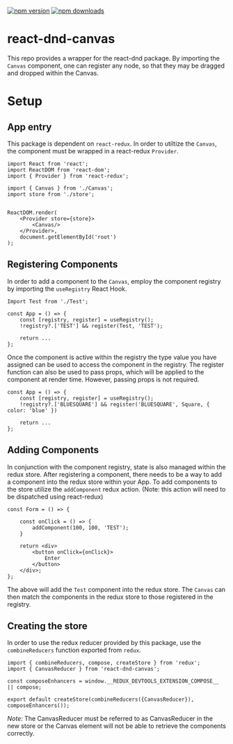 [![npm version](https://img.shields.io/npm/v/react-dnd-canvas.svg?style=flat-square)](https://www.npmjs.com/package/react-dnd-canvas)
[![npm downloads](https://img.shields.io/npm/dm/react-dnd-canvas.svg?style=flat-square)](https://www.npmjs.com/package/react-dnd-canvas)

# react-dnd-canvas #

This repo provides a wrapper for the react-dnd package. By importing the `Canvas` component, one can register any node, so that they may be dragged and dropped within the Canvas.

# Setup #

## App entry ##

This package is dependent on `react-redux`. In order to utiltize the `Canvas`, the component must be wrapped in a react-redux `Provider`.

```
import React from 'react';
import ReactDOM from 'react-dom';
import { Provider } from 'react-redux';

import { Canvas } from './Canvas';
import store from './store';


ReactDOM.render(
    <Provider store={store}>
        <Canvas/>
    </Provider>,
    document.getElementById('root')
);
```

## Registering Components ##

In order to add a component to the `Canvas`, employ the component registry by importing the `useRegistry` React Hook.

```
Import Test from './Test';

const App = () => {
    const [registry, register] = useRegistry();
    !registry?.['TEST'] && register(Test, 'TEST');

    return ...
};
```

Once the component is active within the registry the type value you have assigned can be used to access the component in the registry. The register function
can also be used to pass props, which will be applied to the component at render time. However, passing props is not required.

```
const App = () => {
    const [registry, register] = useRegistry();
    !registry?.['BLUESQUARE'] && register('BLUESQUARE', Square, { color: 'blue' })

    return ...
};
```

## Adding Components ##

In conjunction with the component registry, state is also managed within the redux store. After registering a component, there needs to be a way to add a component into the redux store within your App. To add components to the store utilize the `addComponent` redux action. (Note: this action will need to be dispatched using react-redux)

```
const Form = () => {

    const onClick = () => {
        addComponent(100, 100, 'TEST');
    }
    
    return <div>
        <button onClick={onClick}>
            Enter
        </button>
    </div>;
};
```

The above will add the `Test` component into the redux store. The `Canvas` can then match the components in the redux store to those registered in the registry.


## Creating the store ##

In order to use the redux reducer provided by this package, use the `combineReducers` function exported from `redux`.

```
import { combineReducers, compose, createStore } from 'redux';
import { CanvasReducer } from 'react-dnd-canvas';

const composeEnhancers = window.__REDUX_DEVTOOLS_EXTENSION_COMPOSE__ || compose;

export default createStore(combineReducers({CanvasReducer}), composeEnhancers());
```

*Note:* The CanvasReducer must be referred to as CanvasReducer in the new store or the Canvas element will not be able to retrieve the components correctly.
